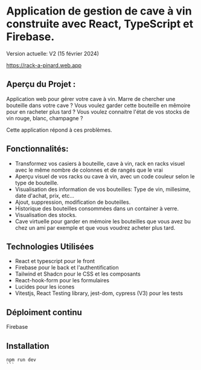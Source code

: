 # Application de gestion de cave à vin construite avec React, TypeScript et Firebase.

Version actuelle: V2 (15 février 2024)

https://rack-a-pinard.web.app

## Aperçu du Projet :
Application web pour gérer votre cave à vin. 
Marre de chercher une bouteille dans votre cave ?
Vous voulez garder cette bouteille en mêmoire pour en racheter plus tard ?
Vous voulez connaitre l'état de vos stocks de vin rouge, blanc, champagne ?

Cette application répond à ces problèmes.

## Fonctionnalités:
- Transformez vos casiers à bouteille, cave à vin, rack en racks visuel avec le même nombre de colonnes et de rangés que le vrai
- Aperçu visuel de vos racks ou cave à vin, avec un code couleur selon le type de bouteille.
- Visualisation des information de vos bouteilles: Type de vin, millesime, date d'achat, prix, etc...
- Ajout, suppression, modification de bouteilles.
- Historique des bouteilles consommées dans un container à verre.
- Visualisation des stocks.
- Cave virtuelle pour garder en mémoire les bouteilles que vous avez bu chez un ami par exemple et que vous voudrez acheter plus tard.

## Technologies Utilisées 
- React et typescript pour le front
- Firebase pour le back et l'authentification
- Tailwind et Shadcn pour le CSS et les composants
- React-hook-form pour les formulaires
- Lucides pour les icones
- Vitestjs, React Testing library, jest-dom, cypress (V3) pour les tests

## Déploiment continu
Firebase

## Installation
````
npm run dev
```
